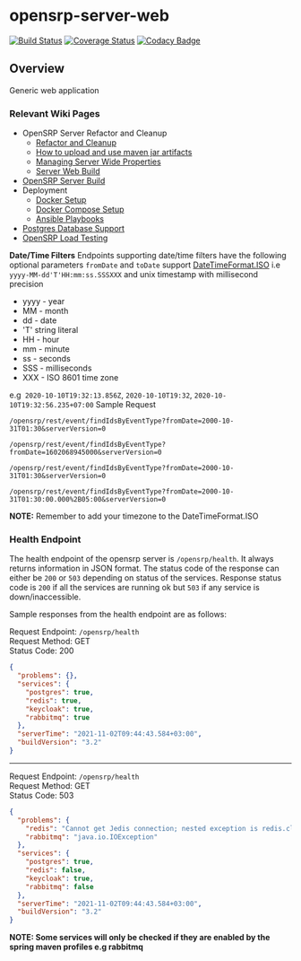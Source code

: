 # opensrp-server-web
[![Build Status](https://travis-ci.org/OpenSRP/opensrp-server-web.svg?branch=master)](https://travis-ci.org/OpenSRP/opensrp-server-web) [![Coverage Status](https://coveralls.io/repos/github/OpenSRP/opensrp-server-web/badge.svg?branch=master)](https://coveralls.io/github/OpenSRP/opensrp-server-web?branch=master) [![Codacy Badge](https://api.codacy.com/project/badge/Grade/5544ce1a89924b919197c902819c83eb)](https://www.codacy.com/app/OpenSRP/opensrp-server-web?utm_source=github.com&amp;utm_medium=referral&amp;utm_content=OpenSRP/opensrp-server-web&amp;utm_campaign=Badge_Grade)

## Overview 
Generic web application

### Relevant Wiki Pages
* OpenSRP Server Refactor and Cleanup
  * [Refactor and Cleanup](https://smartregister.atlassian.net/wiki/spaces/Documentation/pages/562659330/OpenSRP+Server+Refactor+and+Clean+up)
  * [How to upload and use maven jar artifacts](https://smartregister.atlassian.net/wiki/spaces/Documentation/pages/564428801/How+to+upload+and+use+maven+jar+artifacts)
  * [Managing Server Wide Properties](https://smartregister.atlassian.net/wiki/spaces/Documentation/pages/602570753/Managing+Server+Wide+Properties)
  * [Server Web Build](https://smartregister.atlassian.net/wiki/spaces/Documentation/pages/616595457/Server+Web+Build)
* [OpenSRP Server Build](https://smartregister.atlassian.net/wiki/display/Documentation/OpenSRP+Server+Build)
* Deployment
  * [Docker Setup](https://smartregister.atlassian.net/wiki/display/Documentation/Docker+Setup)
  * [Docker Compose Setup](https://smartregister.atlassian.net/wiki/spaces/Documentation/pages/52690976/Docker+Compose+Setup)
  * [Ansible Playbooks](https://smartregister.atlassian.net/wiki/spaces/Documentation/pages/540901377/Ansible+Playbooks)
* [Postgres Database Support](https://smartregister.atlassian.net/wiki/spaces/Documentation/pages/251068417/Postgres+Database+Support+as+Main+Datastore)
* [OpenSRP Load Testing](https://smartregister.atlassian.net/wiki/spaces/Documentation/pages/268075009/OpenSRP+Load+Testing)

**Date/Time Filters** 
Endpoints supporting date/time filters have the following optional parameters  `fromDate` and `toDate` support [DateTimeFormat.ISO](https://docs.spring.io/spring-framework/docs/current/javadoc-api/org/springframework/format/annotation/DateTimeFormat.ISO.html "enum in org.springframework.format.annotation") i.e `yyyy-MM-dd'T'HH:mm:ss.SSSXXX` and unix timestamp with millisecond precision
 * yyyy - year
 * MM - month
 * dd - date
 * 'T' string literal
 * HH - hour
 * mm - minute
 * ss - seconds
 * SSS - milliseconds
 * XXX - ISO 8601 time zone

e.g`` 2020-10-10T19:32:13.856Z``, ``2020-10-10T19:32``, ``2020-10-10T19:32:56.235+07:00``
Sample Request

``/opensrp/rest/event/findIdsByEventType?fromDate=2000-10-31T01:30&serverVersion=0``

``/opensrp/rest/event/findIdsByEventType?fromDate=1602068945000&serverVersion=0``

``/opensrp/rest/event/findIdsByEventType?fromDate=2000-10-31T01:30&serverVersion=0``

``/opensrp/rest/event/findIdsByEventType?fromDate=2000-10-31T01:30:00.000%2B05:00&serverVersion=0``

**NOTE:** 
Remember to add your timezone to the DateTimeFormat.ISO

### Health Endpoint
The health endpoint of the opensrp server is `/opensrp/health`. It always returns information in JSON format. The status code of the response can either be `200` or `503` depending on status of the services. Response status code is `200` if all the services are running ok but `503` if any service is down/inaccessible.

Sample responses from the health endpoint are as follows:

Request Endpoint: `/opensrp/health`  
Request Method: GET  
Status Code: 200  
```json
{
  "problems": {},
  "services": {
    "postgres": true,
    "redis": true,
    "keycloak": true,
    "rabbitmq": true
  },
  "serverTime": "2021-11-02T09:44:43.584+03:00",
  "buildVersion": "3.2"
}
```

---

Request Endpoint: `/opensrp/health`  
Request Method: GET  
Status Code: 503  
```json
{
  "problems": {
    "redis": "Cannot get Jedis connection; nested exception is redis.clients.jedis.exceptions.JedisConnectionException: Could not get a resource from the pool",
    "rabbitmq": "java.io.IOException"
  },
  "services": {
    "postgres": true,
    "redis": false,
    "keycloak": true,
    "rabbitmq": false
  },
  "serverTime": "2021-11-02T09:44:43.584+03:00",
  "buildVersion": "3.2"
}
```
**NOTE: Some services will only be checked if they are enabled by the spring maven profiles e.g rabbitmq**
